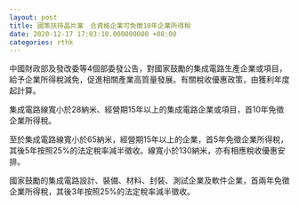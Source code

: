 ```yaml
---
layout: post
title: 國策扶持晶片業　合資格企業可免徵10年企業所得稅
date: 2020-12-17 17:03:10.000000000 +08:00
categories: rthk
---
```


中國財政部及發改委等4個部委發公告，對國家鼓勵的集成電路生產企業或項目，給予企業所得稅減免，促進相關產業高質量發展。有關稅收優惠政策，由獲利年度起計算。

集成電路線寬小於28納米、經營期15年以上的集成電路企業或項目，首10年免徵企業所得稅。

至於集成電路線寬小於65納米，經營期15年以上的企業，首5年免徵企業所得稅，其後5年按照25%的法定稅率減半徵收。線寬小於130納米，亦有相應稅收優惠安排。

國家鼓勵的集成電路設計、裝備、材料、封裝、測試企業及軟件企業，首兩年免徵企業所得稅，其後3年按照25%的法定稅率減半徵收。
